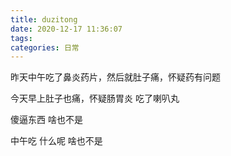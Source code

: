 ```yaml
---
title: duzitong
date: 2020-12-17 11:36:07
tags:
categories: 日常
---
```


昨天中午吃了鼻炎药片，然后就肚子痛，怀疑药有问题

今天早上肚子也痛，怀疑肠胃炎  吃了喇叭丸

傻逼东西 啥也不是 

中午吃 什么呢  啥也不是